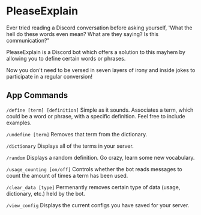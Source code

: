 # PleaseExplain

Ever tried reading a Discord conversation before asking yourself, 'What the hell do these words even mean? What are they saying? Is this communication?"  

PleaseExplain is a Discord bot which offers a solution to this mayhem by allowing you to define certain words or phrases.  

Now you don't need to be versed in seven layers of irony and inside jokes to participate in a regular conversion!

## App Commands

`/define [term] [definition]`
Simple as it sounds. Associates a term, which could be a word or phrase, with a specific definition. Feel free to include examples.  

`/undefine [term]`
Removes that term from the dictionary.  

`/dictionary`
Displays all of the terms in your server.  

`/random`
Displays a random definition. Go crazy, learn some new vocabulary.  

`/usage_counting [on/off]`
Controls whether the bot reads messages to count the amount of times a term has been used.  

`/clear_data [type]`
Permenantly removes certain type of data (usage, dictionary, etc.) held by the bot.  

`/view_config`
Displays the current configs you have saved for your server.  
